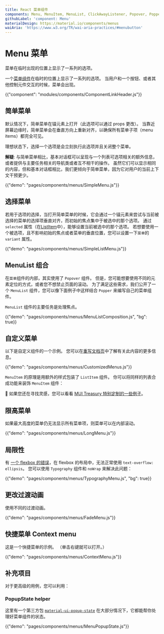 ```yaml
---
title: React 菜单组件
components: Menu, MenuItem, MenuList, ClickAwayListener, Popover, Popper
githubLabel: 'component: Menu'
materialDesign: https://material.io/components/menus
waiAria: 'https://www.w3.org/TR/wai-aria-practices/#menubutton'
---
```


# Menu 菜单

<p class="description">菜单在临时出现的位置上显示了一系列的选项。</p>

一个[菜单组件](https://material.io/design/components/menus.html)在临时的位置上显示了一系列的选项。 当用户和一个按钮、或者其他控制元件交互的时候，菜单会出现。

{{"component": "modules/components/ComponentLinkHeader.js"}}

## 简单菜单

默认情况下，简单菜单在锚元素上打开（此选项可以通过 props 更改）。 当靠近屏幕边缘时，简单菜单会在垂直方向上重新对齐，以确保所有菜单子项（menu items）都完全可见。

理想状态下，选择一个选项是会立刻执行此选项并且关闭整个菜单。

**解疑**: 与简单菜单相比，基本对话框可以呈现与一个列表可选项相关的额外信息，或者提供与主要任务相关的导航类或者互不相干的操作。 虽然它们可以显示相同的内容，但和基本对话框相比，我们更倾向于简单菜单，因为它对用户的当前上下文干预更少。

{{"demo": "pages/components/menus/SimpleMenu.js"}}

## 选择菜单

若用于选项的选择，当打开简单菜单的时候，它会通过一个锚元素来尝试与当前被选择的菜单的选择项垂直对齐，而初始的焦点集中于被选中的那个选项。 通过 `selected` 属性（在[ListItem](/api/list-item/)中），能够设置当前被选中的那个选项。 若想要使用一个被选项，且不影响初始的焦点或者菜单的垂直位置，您可以设置一下`菜单`的 `variant` 属性。

{{"demo": "pages/components/menus/SimpleListMenu.js"}}

## MenuList 组合

在`菜单`组件的内部，其实使用了 `Popover` 组件。 但是，您可能想要使用不同的元素定位的方式，或者您不想禁止页面的滚动。 为了满足这些需求，我们公开了一个 `MenuList` 组件，您可以像下面例子中这样结合 `Popper` 来编写自己的菜单组件。

`MenuList` 组件的主要任务是处理焦点。

{{"demo": "pages/components/menus/MenuListComposition.js", "bg": true}}

## 自定义菜单

以下是自定义组件的一个示例。 您可以在[重写文档页](/customization/components/)中了解有关此内容的更多信息。

{{"demo": "pages/components/menus/CustomizedMenus.js"}}

`MenuItem` 的原理是用额外的样式包装了 `ListItem` 组件。 你可以将同样的列表合成功能来装饰 `MenuItem` 组件：

🎨 如果您还在寻找灵感，您可以看看 [MUI Treasury 特别定制的一些例子](https://mui-treasury.com/styles/menu)。

## 限高菜单

如果最大高度的菜单仍无法显示所有菜单项，则菜单可以在内部滚动。

{{"demo": "pages/components/menus/LongMenu.js"}}

## 局限性

有 [一个 flexbox 的错误](https://bugs.chromium.org/p/chromium/issues/detail?id=327437)，在 flexbox 的布局中，无法正常使用 `text-overflow: ellipsis`。 您可以使用 `Typography` 组件和 `noWrap` 来解决此问题：

{{"demo": "pages/components/menus/TypographyMenu.js", "bg": true}}

## 更改过渡动画

使用不同的过渡动画。

{{"demo": "pages/components/menus/FadeMenu.js"}}

## 快捷菜单 Context menu

这是一个快捷菜单的示例。 （单击右键就可以打开。）

{{"demo": "pages/components/menus/ContextMenu.js"}}

## 补充项目

对于更高级的用例，您可以利用：

### PopupState helper

这里有一个第三方包 [`material-ui-popup-state`](https://github.com/jcoreio/material-ui-popup-state) 在大部分情况下，它都能帮你处理好菜单组件的状态。

{{"demo": "pages/components/menus/MenuPopupState.js"}}
